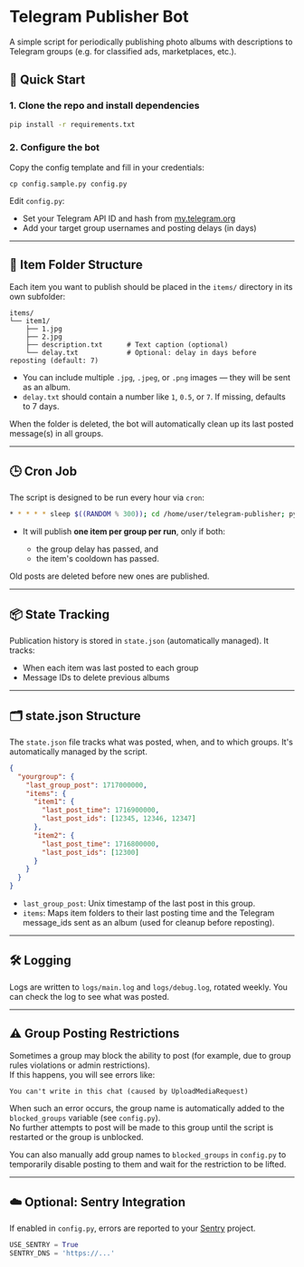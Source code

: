 # Telegram Publisher Bot

A simple script for periodically publishing photo albums with descriptions to Telegram groups (e.g. for classified ads, marketplaces, etc.).

## 🚀 Quick Start

### 1. Clone the repo and install dependencies

```bash
pip install -r requirements.txt
````

### 2. Configure the bot

Copy the config template and fill in your credentials:

```
cp config.sample.py config.py
```

Edit `config.py`:

* Set your Telegram API ID and hash from [my.telegram.org](https://my.telegram.org)
* Add your target group usernames and posting delays (in days)

---

## 📁 Item Folder Structure

Each item you want to publish should be placed in the `items/` directory in its own subfolder:

```
items/
└── item1/
    ├── 1.jpg
    ├── 2.jpg
    ├── description.txt      # Text caption (optional)
    └── delay.txt            # Optional: delay in days before reposting (default: 7)
```

* You can include multiple `.jpg`, `.jpeg`, or `.png` images — they will be sent as an album.
* `delay.txt` should contain a number like `1`, `0.5`, or `7`. If missing, defaults to 7 days.

When the folder is deleted, the bot will automatically clean up its last posted message(s) in all groups.

---

## 🕒 Cron Job

The script is designed to be run every hour via `cron`:

```bash
* * * * * sleep $((RANDOM % 300)); cd /home/user/telegram-publisher; python main.py
```

* It will publish **one item per group per run**, only if both:

  * the group delay has passed, and
  * the item's cooldown has passed.

Old posts are deleted before new ones are published.

---

## 📦 State Tracking

Publication history is stored in `state.json` (automatically managed). It tracks:

* When each item was last posted to each group
* Message IDs to delete previous albums

---

## 🗂 state.json Structure

The `state.json` file tracks what was posted, when, and to which groups. It's automatically managed by the script.

```json
{
  "yourgroup": {
    "last_group_post": 1717000000,
    "items": {
      "item1": {
        "last_post_time": 1716900000,
        "last_post_ids": [12345, 12346, 12347]
      },
      "item2": {
        "last_post_time": 1716800000,
        "last_post_ids": [12300]
      }
    }
  }
}
```

* `last_group_post`: Unix timestamp of the last post in this group.
* `items`: Maps item folders to their last posting time and the Telegram message_ids sent as an album (used for cleanup before reposting).

---

## 🛠 Logging

Logs are written to `logs/main.log` and `logs/debug.log`, rotated weekly. You can check the log to see what was posted.

---

## ⚠️ Group Posting Restrictions

Sometimes a group may block the ability to post (for example, due to group rules violations or admin restrictions).  
If this happens, you will see errors like:

```
You can't write in this chat (caused by UploadMediaRequest)
```

When such an error occurs, the group name is automatically added to the `blocked_groups` variable (see `config.py`).  
No further attempts to post will be made to this group until the script is restarted or the group is unblocked.

You can also manually add group names to `blocked_groups` in `config.py` to temporarily disable posting to them and wait for the restriction to be lifted.

---

## ☁️ Optional: Sentry Integration

If enabled in `config.py`, errors are reported to your [Sentry](https://sentry.io) project.

```python
USE_SENTRY = True
SENTRY_DNS = 'https://...'
```
